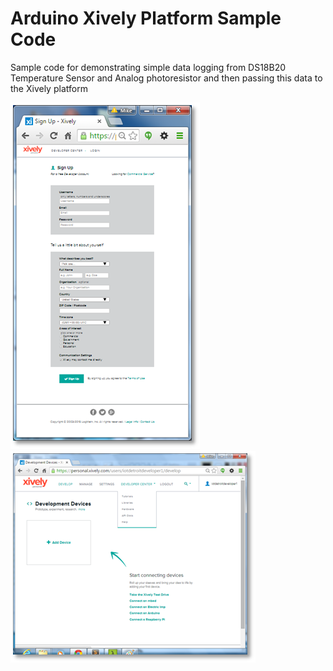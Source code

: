 # Arduino Xively Platform Sample Code
Sample code for demonstrating simple data logging from DS18B20 Temperature Sensor and Analog photoresistor and then passing this data to the Xively platform


![alt text](../Arduino-Images/xively_signup.png "Xively SignUp Screen Shot")
![alt text](../Arduino-Images/Xively_adddevice.png "Xively Add Device Screen Shot")

